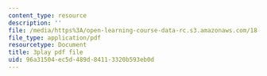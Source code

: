 ```yaml
---
content_type: resource
description: ''
file: /media/https%3A/open-learning-course-data-rc.s3.amazonaws.com/18-06-linear-algebra-spring-2010/96a31504ec5d489d84113320b593eb0d_Y_Ac6KiQ1t0.pdf
file_type: application/pdf
resourcetype: Document
title: 3play pdf file
uid: 96a31504-ec5d-489d-8411-3320b593eb0d
---
```

